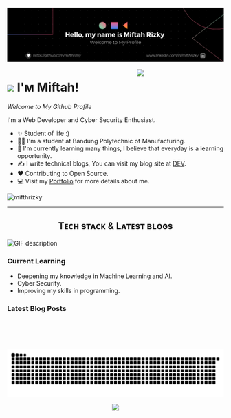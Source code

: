 <!--Banner-->
![mifthrizky Banner Image](./banner.png)

<!--Night Owl image-->
<div>
  <img align="right" width="40%" src="https://owlbertsio-resized.s3.amazonaws.com/Popper.psd.full.png">
</div>

<!--Header Name-->
# <img src="https://emojis.slackmojis.com/emojis/images/1531849430/4246/blob-sunglasses.gif?1531849430" width="30"/> I'ᴍ Miftah! 
*Welcome to My Github Profile*
<br /> 

<!--Start Intro-->               
<p align="left">I'm a Web Developer and Cyber Security Enthusiast. </p>

- ✨ Student of life :)
- 👨‍🎓 I'm a student at Bandung Polytechnic of Manufacturing.
- 🌱 I'm currently learning many things, I believe that everyday is a learning opportunity.
- ✍ I write technical blogs, You can visit my blog site at [DEV](..).
- ❤ Contributing to Open Source.
- 💻 Visit my [Portfolio](..) for more details about me.
<!--End Intro-->

<!--Profile Count Badge-->
<p align="left">
  <img src="https://komarev.com/ghpvc/?username=mifthrizky&label=Profile%20views&color=002cbd&style=for-the-badge&logo=star" alt="mifthrizky" style="padding-right:20px;" />
</p>

---


<!--Languages and Tools Section-->       
<h2 align="center">Tᴇᴄʜ sᴛᴀᴄᴋ & Lᴀᴛᴇsᴛ ʙʟᴏɢs</h2> 
<picture>
  <source media="(prefers-color-scheme: dark)" srcset="./Skills_Animation_Dark.gif">
  <source media="(prefers-color-scheme: light)" srcset="./Skills_Animation_White.gif">
  <img align="left" alt="GIF description" src="./Skills_Animation_White.gif">
</picture>
<br />

<h3 align="left">Current Learning</h3>
<ul align="left">
  <li>Deepening my knowledge in Machine Learning and AI.</li>
  <li>Cyber Security.</li>
  <li>Improving my skills in programming.</li>
</ul>
  
<h3 align="left">Latest Blog Posts</h3>
<!-- <ul align="left">
  <li><a href="#">😎Debug Like a Pro in 2025🧑‍💻</a></li>
  <li><a href="#">✨Open-Source Hidden Gems v2🤯</a></li>
  <li><a href="#">🫵You Should Try These Tools In Your Next Project</a></li>
</ul> -->
<br />
<br />
<br />
<br />

<picture>
  <source media="(prefers-color-scheme: dark)" srcset="https://raw.githubusercontent.com/mifthrizky/profile/output/github-snake-dark.svg" />
  <source media="(prefers-color-scheme: light)" srcset="https://raw.githubusercontent.com/mifthrizky/profile/output/github-snake.svg" />
  <img alt="github-snake" src="https://raw.githubusercontent.com/mifthrizky/mifthrizky/output/github-snake.svg" />
</picture>
<!--Footer--> 
<p align="center">
  <img src="https://capsule-render.vercel.app/api?type=waving&color=gradient&height=65&section=footer"/>
</p>

